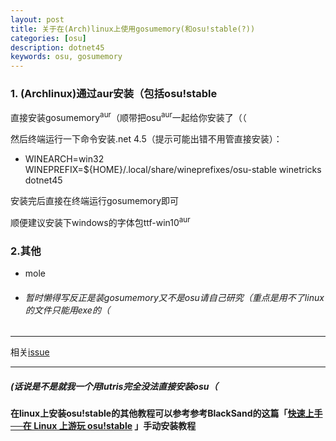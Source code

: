 ```yaml
---
layout: post
title: 关于在(Arch)linux上使用gosumemory(和osu!stable(?))
categories: [osu]
description: dotnet45
keywords: osu, gosumemory
---
```

### 1. (Archlinux)通过aur安装（包括osu!stable

直接安装gosumemory<sup>aur</sup>（顺带把osu<sup>aur</sup>一起给你安装了（（

然后终端运行一下命令安装.net 4.5（提示可能出错不用管直接安装）：
* WINEARCH=win32 WINEPREFIX=${HOME}/.local/share/wineprefixes/osu-stable winetricks dotnet45

安装完后直接在终端运行gosumemory即可

顺便建议安装下windows的字体包ttf-win10<sup>aur</sup>

### 2.其他

* mole
* ###### 暂时懒得写反正是装gosumemory又不是osu请自己研究（重点是用不了linux的文件只能用exe的（

----------

相关[issue](https://github.com/l3lackShark/gosumemory/issues/140#issuecomment-1179663744)

----------

##### (话说是不是就我一个用lutris完全没法直接安装osu（
#### 在linux上安装osu!stable的其他教程可以参考参考BlackSand的这篇「[快速上手──在 Linux 上游玩 osu!stable](https://blacksand.top/2021/12/03/%E5%BF%AB%E9%80%9F%E4%B8%8A%E6%89%8B%E2%94%80%E2%94%80%E5%A6%82%E4%BD%95%E5%9C%A8Linux%E4%B8%8A%E6%B8%B8%E7%8E%A9osu!stable/) 」手动安装教程